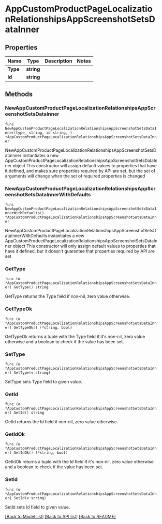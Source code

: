 # AppCustomProductPageLocalizationRelationshipsAppScreenshotSetsDataInner

## Properties

Name | Type | Description | Notes
------------ | ------------- | ------------- | -------------
**Type** | **string** |  | 
**Id** | **string** |  | 

## Methods

### NewAppCustomProductPageLocalizationRelationshipsAppScreenshotSetsDataInner

`func NewAppCustomProductPageLocalizationRelationshipsAppScreenshotSetsDataInner(type_ string, id string, ) *AppCustomProductPageLocalizationRelationshipsAppScreenshotSetsDataInner`

NewAppCustomProductPageLocalizationRelationshipsAppScreenshotSetsDataInner instantiates a new AppCustomProductPageLocalizationRelationshipsAppScreenshotSetsDataInner object
This constructor will assign default values to properties that have it defined,
and makes sure properties required by API are set, but the set of arguments
will change when the set of required properties is changed

### NewAppCustomProductPageLocalizationRelationshipsAppScreenshotSetsDataInnerWithDefaults

`func NewAppCustomProductPageLocalizationRelationshipsAppScreenshotSetsDataInnerWithDefaults() *AppCustomProductPageLocalizationRelationshipsAppScreenshotSetsDataInner`

NewAppCustomProductPageLocalizationRelationshipsAppScreenshotSetsDataInnerWithDefaults instantiates a new AppCustomProductPageLocalizationRelationshipsAppScreenshotSetsDataInner object
This constructor will only assign default values to properties that have it defined,
but it doesn't guarantee that properties required by API are set

### GetType

`func (o *AppCustomProductPageLocalizationRelationshipsAppScreenshotSetsDataInner) GetType() string`

GetType returns the Type field if non-nil, zero value otherwise.

### GetTypeOk

`func (o *AppCustomProductPageLocalizationRelationshipsAppScreenshotSetsDataInner) GetTypeOk() (*string, bool)`

GetTypeOk returns a tuple with the Type field if it's non-nil, zero value otherwise
and a boolean to check if the value has been set.

### SetType

`func (o *AppCustomProductPageLocalizationRelationshipsAppScreenshotSetsDataInner) SetType(v string)`

SetType sets Type field to given value.


### GetId

`func (o *AppCustomProductPageLocalizationRelationshipsAppScreenshotSetsDataInner) GetId() string`

GetId returns the Id field if non-nil, zero value otherwise.

### GetIdOk

`func (o *AppCustomProductPageLocalizationRelationshipsAppScreenshotSetsDataInner) GetIdOk() (*string, bool)`

GetIdOk returns a tuple with the Id field if it's non-nil, zero value otherwise
and a boolean to check if the value has been set.

### SetId

`func (o *AppCustomProductPageLocalizationRelationshipsAppScreenshotSetsDataInner) SetId(v string)`

SetId sets Id field to given value.



[[Back to Model list]](../README.md#documentation-for-models) [[Back to API list]](../README.md#documentation-for-api-endpoints) [[Back to README]](../README.md)


